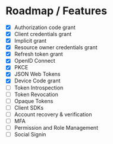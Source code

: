 # Roadmap / Features

* [x] Authorization code grant
* [x] Client credentials grant
* [x] Implicit grant
* [x] Resource owner credentials grant
* [x] Refresh token grant
* [x] OpenID Connect
* [x] PKCE
* [x] JSON Web Tokens
* [x] Device Code grant
* [ ] Token Introspection
* [ ] Token Revocation
* [ ] Opaque Tokens
* [ ] Client SDKs
* [ ] Account recovery & verification
* [ ] MFA
* [ ] Permission and Role Management
* [ ] Social Signin
